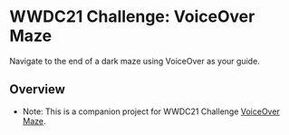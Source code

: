 # WWDC21 Challenge: VoiceOver Maze

Navigate to the end of a dark maze using VoiceOver as your guide.

## Overview

- Note: This is a companion project for WWDC21 Challenge [VoiceOver Maze](https://developer.apple.com/news/?id=s0tca9uk).
